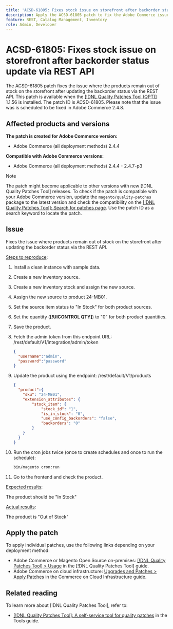 ```yaml
---
title: 'ACSD-61805: Fixes stock issue on storefront after backorder status update via REST API'
description: Apply the ACSD-61805 patch to fix the Adobe Commerce issue where products remain out of stock on the storefront after updating the backorder status via the REST API
feature: REST, Catalog Management, Inventory
role: Admin, Developer
---
```


# ACSD-61805: Fixes stock issue on storefront after backorder status update via REST API

The ACSD-61805 patch fixes the issue where the products remain out of stock on the storefront after updating the backorder status via the REST API. This patch is available when the [[!DNL Quality Patches Tool (QPT)]](/help/tools/quality-patches-tool/quality-patches-tool-to-self-serve-quality-patches.md) 1.1.56 is installed. The patch ID is ACSD-61805. Please note that the issue was is scheduled to be fixed in Adobe Commerce 2.4.8.

## Affected products and versions

**The patch is created for Adobe Commerce version:**

* Adobe Commerce (all deployment methods) 2.4.4

**Compatible with Adobe Commerce versions:**

* Adobe Commerce (all deployment methods) 2.4.4 - 2.4.7-p3

>[!NOTE]
>
>The patch might become applicable to other versions with new [!DNL Quality Patches Tool] releases. To check if the patch is compatible with your Adobe Commerce version, update the `magento/quality-patches` package to the latest version and check the compatibility on the [[!DNL Quality Patches Tool]: Search for patches page](https://experienceleague.adobe.com/tools/commerce-quality-patches/index.html). Use the patch ID as a search keyword to locate the patch.

## Issue

Fixes the issue where products remain out of stock on the storefront after updating the backorder status via the REST API.

<u>Steps to reproduce</u>:

1. Install a clean instance with sample data.
1. Create a new inventory source.
1. Create a new inventory stock and assign the new source.
1. Assign the new source to product 24-MB01.
1. Set the source item status to "In Stock" for both product sources.
1. Set the quantity (**[!UICONTROL QTY]**) to "0" for both product quantities.
1. Save the product.
1. Fetch the admin token from this endpoint URL: /rest/default/V1/integration/admin/token

    ```json
    {
      "username":"admin", 
      "password":"password" 
    }
    ```
    
1. Update the product using the endpoint: /rest/default/V1/products

    ```json
    {
      "product":{
        "sku": "24-MB01",
        "extension_attributes": {
            "stock_item": {
                "stock_id": "1",
                "is_in_stock": "0",
                "use_config_backorders": "false",
                "backorders": "0"
            }
        }
      }
    }
    ```

1. Run the cron jobs twice (once to create schedules and once to run the schedule):

    ```bash
    bin/magento cron:run
    ```

1. Go to the frontend and check the product.

<u>Expected results</u>:

The product should be "In Stock"

<u>Actual results</u>:

The product is "Out of Stock"

## Apply the patch

To apply individual patches, use the following links depending on your deployment method:

* Adobe Commerce or Magento Open Source on-premises: [[!DNL Quality Patches Tool] > Usage](/help/tools/quality-patches-tool/usage.md) in the [!DNL Quality Patches Tool] guide.
* Adobe Commerce on cloud infrastructure: [Upgrades and Patches > Apply Patches](https://experienceleague.adobe.com/docs/commerce-cloud-service/user-guide/develop/upgrade/apply-patches.html) in the Commerce on Cloud Infrastructure guide.

## Related reading

To learn more about [!DNL Quality Patches Tool], refer to:

* [[!DNL Quality Patches Tool]: A self-service tool for quality patches](/help/tools/quality-patches-tool/quality-patches-tool-to-self-serve-quality-patches.md) in the Tools guide.
